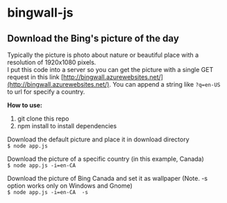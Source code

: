 # bingwall-js

Download the Bing's picture of the day
--------------

Typically the picture is photo about nature or beautiful place with a resolution of 1920x1080 pixels.  
I put this code into a server so you can get the picture with a single GET request in this link [http://bingwall.azurewebsites.net/](http://bingwall.azurewebsites.net/). You can append a string like `?q=en-US` to url for specify a country.  

**How to use:**  

1. git clone this repo  
2. npm install to install dependencies

Download the default picture and place it in download directory  
 `$ node app.js`

Download the picture of a specific country (in this example, Canada)  
 `$ node app.js -i=en-CA`

Download the picture of Bing Canada and set it as wallpaper (Note. -s option works only on Windows and Gnome)  
 `$ node app.js -i=en-CA  -s`
